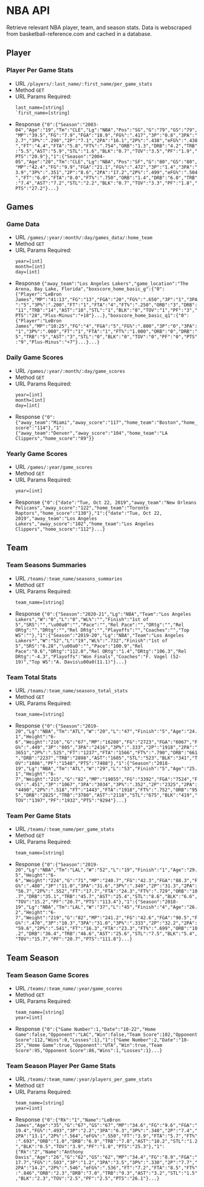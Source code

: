 # NBA API

Retrieve relevant NBA player, team, and season stats. Data is webscraped from basketball-reference.com and cached in a database.

## Player

### Player Per Game Stats

- URL
  `/players/:last_name/:first_name/per_game_stats`
- Method
  `GET`
- URL Params
  Required:
  ```
  last_name=[string]
  `first_name=[string]
  ```
- Response
  `{"0":{"Season":"2003-04","Age":"19","Tm":"CLE","Lg":"NBA","Pos":"SG","G":"79","GS":"79","MP":"39.5","FG":"7.9","FGA":"18.9","FG%":".417","3P":"0.8","3PA":"2.7","3P%":".290","2P":"7.1","2PA":"16.1","2P%":".438","eFG%":".438","FT":"4.4","FTA":"5.8","FT%":".754","ORB":"1.3","DRB":"4.2","TRB":"5.5","AST":"5.9","STL":"1.6","BLK":"0.7","TOV":"3.5","PF":"1.9","PTS":"20.9"},"1":{"Season":"2004-05","Age":"20","Tm":"CLE","Lg":"NBA","Pos":"SF","G":"80","GS":"80","MP":"42.4","FG":"9.9","FGA":"21.1","FG%":".472","3P":"1.4","3PA":"3.9","3P%":".351","2P":"8.6","2PA":"17.2","2P%":".499","eFG%":".504","FT":"6.0","FTA":"8.0","FT%":".750","ORB":"1.4","DRB":"6.0","TRB":"7.4","AST":"7.2","STL":"2.2","BLK":"0.7","TOV":"3.3","PF":"1.8","PTS":"27.2"}...}`

## Games

### Game Data

- URL
  `/games/:year/:month/:day/games_data/:home_team`
- Method
  `GET`
- URL Params
  Required:
  ```
  year=[int]
  month=[int]
  day=[int]
  ```
- Response
  `{"away_team":"Los Angeles Lakers","game_location":"The Arena, Bay Lake, Florida","boxscore_home_basic_g":{"0":{"Player":"LeBron James","MP":"41:13","FG":"13","FGA":"20","FG%":".650","3P":"1","3PA":"5","3P%":".200","FT":"1","FTA":"4","FT%":".250","ORB":"3","DRB":"11","TRB":"14","AST":"10","STL":"1","BLK":"0","TOV":"1","PF":"3","PTS":"28","Plus-Minus":"+18"}...},"boxscore_home_basic_q1":{"0":{"Player":"LeBron James","MP":"10:25","FG":"4","FGA":"5","FG%":".800","3P":"0","3PA":"1","3P%":".000","FT":"1","FTA":"1","FT%":"1.000","ORB":"0","DRB":"5","TRB":"5","AST":"3","STL":"0","BLK":"0","TOV":"0","PF":"0","PTS":"9","Plus-Minus":"+7"}...}...}`

### Daily Game Scores

- URL
  `/games/:year/:month/:day/game_scores`
- Method
  `GET`
- URL Params
  Required:
  ```
  year=[int]
  month=[int]
  day=[int]
  ```
- Response
  `{"0":{"away_team":"Miami","away_score":"117","home_team":"Boston","home_score":"114"},"1":{"away_team":"Denver","away_score":"104","home_team":"LA Clippers","home_score":"89"}}`

### Yearly Game Scores

- URL
  `/games/:year/game_scores`
- Method
  `GET`
- URL Params
  Required:
  ```
  year=[int]
  ```
- Response
  `{"0":{"date":"Tue, Oct 22, 2019","away_team":"New Orleans Pelicans","away_score":"122","home_team":"Toronto Raptors","home_score":"130"},"1":{"date":"Tue, Oct 22, 2019","away_team":"Los Angeles Lakers","away_score":"102","home_team":"Los Angeles Clippers","home_score":"112"}...}`

## Team

### Team Seasons Summaries

- URL
  `/teams/:team_name/seasons_summaries`
- Method
  `GET`
- URL Params
  Required:
  ```
  team_name=[string]
  ```
- Response
  `{"0":{"Season":"2020-21","Lg":"NBA","Team":"Los Angeles Lakers","W":"0","L":"0","WL%":"","Finish":"1st of 5","SRS":"","\u00a0":"","Pace":"","Rel Pace":"","ORtg":"","Rel ORtg":"","DRtg":"","Rel DRtg":"","Playoffs":"","Coaches":"","Top WS":""},"1":{"Season":"2019-20","Lg":"NBA","Team":"Los Angeles Lakers*","W":"52","L":"19","WL%":".732","Finish":"1st of 5","SRS":"6.28","\u00a0":"","Pace":"100.9","Rel Pace":"0.6","ORtg":"112.0","Rel ORtg":"1.4","DRtg":"106.3","Rel DRtg":"-4.3","Playoffs":"Won Finals","Coaches":"F. Vogel (52-19)","Top WS":"A. Davis\u00a0(11.1)"}...}`

### Team Total Stats

- URL
  `/teams/:team_name/seasons_total_stats`
- Method
  `GET`
- URL Params
  Required:
  ```
  team_name=[string]
  ```
- Response
  `{"0":{"Season":"2019-20","Lg":"NBA","Tm":"ATL","W":"20","L":"47","Finish":"5","Age":"24.1","Height":"6-6","Weight":"216","G":"67","MP":"16280","FG":"2723","FGA":"6067","FG%":".449","3P":"805","3PA":"2416","3P%":".333","2P":"1918","2PA":"3651","2P%":".525","FT":"1237","FTA":"1566","FT%":".790","ORB":"661","DRB":"2237","TRB":"2898","AST":"1605","STL":"523","BLK":"341","TOV":"1086","PF":"1548","PTS":"7488"},"1":{"Season":"2018-19","Lg":"NBA","Tm":"ATL","W":"29","L":"53","Finish":"5","Age":"25.1","Height":"6-7","Weight":"215","G":"82","MP":"19855","FG":"3392","FGA":"7524","FG%":".451","3P":"1067","3PA":"3034","3P%":".352","2P":"2325","2PA":"4490","2P%":".518","FT":"1443","FTA":"1918","FT%":".752","ORB":"955","DRB":"2825","TRB":"3780","AST":"2118","STL":"675","BLK":"419","TOV":"1397","PF":"1932","PTS":"9294"}...}`

### Team Per Game Stats

- URL
  `/teams/:team_name/per_game_stats`
- Method
  `GET`
- URL Params
  Required:
  ```
  team_name=[string]
  ```
- Response
  `{"0":{"Season":"2019-20","Lg":"NBA","Tm":"LAL","W":"52","L":"19","Finish":"1","Age":"29.5","Height":"6-6","Weight":"224","G":"71","MP":"240.7","FG":"42.3","FGA":"88.3","FG%":".480","3P":"11.0","3PA":"31.6","3P%":".349","2P":"31.3","2PA":"56.7","2P%":".552","FT":"17.7","FTA":"24.3","FT%":".729","ORB":"10.7","DRB":"35.1","TRB":"45.7","AST":"25.4","STL":"8.6","BLK":"6.6","TOV":"15.2","PF":"20.7","PTS":"113.4"},"1":{"Season":"2018-19","Lg":"NBA","Tm":"LAL","W":"37","L":"45","Finish":"4","Age":"26.2","Height":"6-7","Weight":"219","G":"82","MP":"241.2","FG":"42.6","FGA":"90.5","FG%":".470","3P":"10.3","3PA":"31.0","3P%":".333","2P":"32.2","2PA":"59.6","2P%":".541","FT":"16.3","FTA":"23.3","FT%":".699","ORB":"10.2","DRB":"36.4","TRB":"46.6","AST":"25.6","STL":"7.5","BLK":"5.4","TOV":"15.7","PF":"20.7","PTS":"111.8"}...}`

## Team Season

### Team Season Game Scores

- URL
  `/teams/:team_name/:year/game_scores`
- Method
  `GET`
- URL Params
  Required:
  ```
  team_name=[string]
  year=[int]
  ```
- Response
  `{"0":{"Game Number":1,"Date":"10-22","Home Game":false,"Opponent":"LAC","Win":false,"Team Score":102,"Opponent Score":112,"Wins":0,"Losses":1},"1":{"Game Number":2,"Date":"10-25","Home Game":true,"Opponent":"UTA","Win":true,"Team Score":95,"Opponent Score":86,"Wins":1,"Losses":1}...}`

### Team Season Player Per Game Stats

- URL
  `/teams/:team_name/:year/players_per_game_stats`
- Method
  `GET`
- URL Params
  Required:
  ```
  team_name=[string]
  year=[int]
  ```
- Response
  `{"0":{"Rk":"1","Name":"LeBron James","Age":"35","G":"67","GS":"67","MP":"34.6","FG":"9.6","FGA":"19.4","FG%":".493","3P":"2.2","3PA":"6.3","3P%":".348","2P":"7.4","2PA":"13.1","2P%":".564","eFG%":".550","FT":"3.9","FTA":"5.7","FT%":".693","ORB":"1.0","DRB":"6.9","TRB":"7.8","AST":"10.2","STL":"1.2","BLK":"0.5","TOV":"3.9","PF":"1.8","PTS":"25.3"},"1":{"Rk":"2","Name":"Anthony Davis","Age":"26","G":"62","GS":"62","MP":"34.4","FG":"8.9","FGA":"17.7","FG%":".503","3P":"1.2","3PA":"3.5","3P%":".330","2P":"7.7","2PA":"14.2","2P%":".546","eFG%":".536","FT":"7.2","FTA":"8.5","FT%":".846","ORB":"2.3","DRB":"7.0","TRB":"9.3","AST":"3.2","STL":"1.5","BLK":"2.3","TOV":"2.5","PF":"2.5","PTS":"26.1"}...}`
